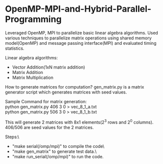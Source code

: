 # OpenMP-MPI-and-Hybrid-Parallel-Programming
Leveraged OpenMP, MPI to parallelize basic linear algebra algorithms. Used various techniques to parallelize matrix operations using shared memory model(OpenMP) and message passing interface(MPI) and evaluated timing statistics.

Linear algebra algorithms:
- Vector Addition(1xN matrix addition)
- Matrix Addition
- Matrix Multiplication

How to generate matrices for computation?
gen_matrix.py is a matrix generator script which generates matrices with seed values. 

Sample Command for matrix generation:\
python gen_matrix.py 406 3 0 > vec_8_1_a.txt\
python gen_matrix.py 506 3 0 > vec_8_1_b.txt

This will generate 2 matrices with 8x1 elements(2<sup>3</sup> rows and 2<sup>0</sup> columns). 406/506 are seed values for the 2 matrices.

Steps:\
- "make serial(/omp/mpi)" to compile the code\
- "make gen_matrix" to generate test data.\
- "make run_serial(/omp/mpi)" to run the code.

